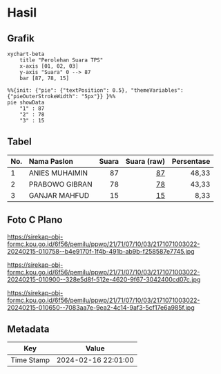 # Hasil

## Grafik

```mermaid
xychart-beta
    title "Perolehan Suara TPS"
    x-axis [01, 02, 03]
    y-axis "Suara" 0 --> 87
    bar [87, 78, 15]
```

```mermaid
%%{init: {"pie": {"textPosition": 0.5}, "themeVariables": {"pieOuterStrokeWidth": "5px"}} }%%
pie showData
    "1" : 87
    "2" : 78
    "3" : 15
```

## Tabel

| No. | Nama Paslon    | Suara | Suara (raw) | Persentase |
|:--- |:-------------- | -----:| -----------:| ----------:|
| 1   | ANIES MUHAIMIN | 87    | [87][p-1]   | 48,33      |
| 2   | PRABOWO GIBRAN | 78    | [78][p-2]   | 43,33      |
| 3   | GANJAR MAHFUD  | 15    | [15][p-3]   | 8,33       |


[p-1]: https://github.com/gigit-pemilu/pemilu-2024-21-kepulauan-riau/blob/main/pilpres/hitung-suara/sub/21-kepulauan-riau/sub/71-kota-batam/sub/07-sei-beduk/sub/1003-mangsang/sub/022-tps/sub/paslon-1.txt
[p-2]: https://github.com/gigit-pemilu/pemilu-2024-21-kepulauan-riau/blob/main/pilpres/hitung-suara/sub/21-kepulauan-riau/sub/71-kota-batam/sub/07-sei-beduk/sub/1003-mangsang/sub/022-tps/sub/paslon-2.txt
[p-3]: https://github.com/gigit-pemilu/pemilu-2024-21-kepulauan-riau/blob/main/pilpres/hitung-suara/sub/21-kepulauan-riau/sub/71-kota-batam/sub/07-sei-beduk/sub/1003-mangsang/sub/022-tps/sub/paslon-3.txt

## Foto C Plano

https://sirekap-obj-formc.kpu.go.id/6f56/pemilu/ppwp/21/71/07/10/03/2171071003022-20240215-010758--b4e9170f-1f4b-491b-ab9b-f258587e7745.jpg

https://sirekap-obj-formc.kpu.go.id/6f56/pemilu/ppwp/21/71/07/10/03/2171071003022-20240215-010900--328e5d8f-512e-4620-9f67-3042400cd07c.jpg

https://sirekap-obj-formc.kpu.go.id/6f56/pemilu/ppwp/21/71/07/10/03/2171071003022-20240215-010650--7083aa7e-9ea2-4c14-9af3-5cf17e6a985f.jpg


## Metadata

| Key        | Value               |
| ---------- | ------------------- |
| Time Stamp | 2024-02-16 22:01:00 |



